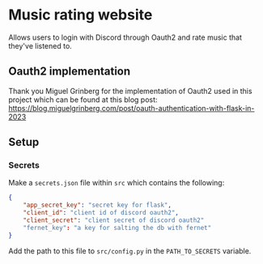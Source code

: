 # Music rating website

Allows users to login with Discord through Oauth2 and rate music that they've listened 
to.

## Oauth2 implementation

Thank you Miguel Grinberg for the implementation of Oauth2 used in this project which 
can be found at this blog post: 
https://blog.miguelgrinberg.com/post/oauth-authentication-with-flask-in-2023

## Setup

### Secrets

Make a `secrets.json` file within `src` which contains the following:

```json
{
    "app_secret_key": "secret key for flask",
    "client_id": "client id of discord oauth2",
    "client_secret": "client secret of discord oauth2" 
    "fernet_key": "a key for salting the db with fernet"
}
```

Add the path to this file to `src/config.py` in the `PATH_TO_SECRETS` variable.

